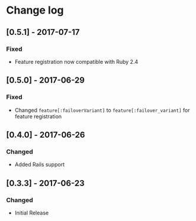 # Change log
## [0.5.1] - 2017-07-17
### Fixed 
- Feature registration now compatible with Ruby 2.4
## [0.5.0] - 2017-06-29
### Fixed
- Changed `feature[:failoverVariant]` to `feature[:failover_variant]` for feature registration
## [0.4.0] - 2017-06-26
### Changed
- Added Rails support
## [0.3.3] - 2017-06-23
### Changed
- Initial Release